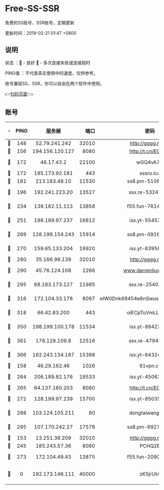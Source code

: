 # Free-SS-SSR

免费的SS账号、SSR账号，定期更新

更新时间：2019-02-21 01:47 +0800

## 说明

状态     ：🙂 - 良好 🙁 - 多次连接失败或连接超时

PING值   ：不代表真实使用中的速度，仅供参考。

账号兼容SS、SSR，你可以自由在两个软件中使用。

👉[扫码页面](https://liesauer.github.io/free-ss-ssr.github.io/)👈

## 账号

|-|PING|服务器|端口|密码|加密方式|区域|
|:----:|:----:|:-----:|-----:|:----:|:----:|:----:|
|🙂|148|52.79.241.242|32010|http://gggg.rocks|chacha20|KR|
|🙂|156|194.156.120.127|8080|http://t.cn/EGJIyrl|rc4-md5|RU|
|🙂|172|46.17.43.2|22100|wGQ4vA7D|aes-256-gcm|RU|
|🙂|172|185.173.92.181|443|sssru.icu|rc4-md5|RU|
|🙂|181|213.183.48.10|11530|ss8.pm-51089820|rc4-md5|RU|
|🙂|196|192.241.223.20|13527|ssx.re-53247060|aes-256-cfb|US|
|🙂|234|139.162.11.113|13858|f55.fun-76142283|aes-256-cfb|SG|
|🙂|251|198.199.97.237|16812|isx.yt-55453633|aes-256-cfb|US|
|🙂|269|128.199.154.243|15914|ss8.pm-09160539|aes-256-cfb|SG|
|🙂|270|159.65.133.204|16920|isx.yt-63958934|aes-256-cfb|SG|
|🙂|280|35.166.99.139|32010|http://gggg.rocks|chacha20|US|
|🙂|290|45.76.124.108|2266|www.darrenliuwei.com|aes-256-cfb|AU|
|🙂|295|68.183.173.127|11985|ssx.re-25401129|aes-256-cfb|US|
|🙂|316|172.104.33.178|8097|eIW0Dnk69454e6nSwuspv9DmS201tQ0D|aes-256-cfb|SG|
|🙂|318|66.42.83.200|443|oiECpTuVmLLxk4Ts|aes-256-cfb|US|
|🙂|350|198.199.100.178|11534|isx.yt-89427709|aes-256-cfb|US|
|🙂|361|178.128.109.8|12516|ssx.re-47949672|aes-256-cfb|SG|
|🙂|366|162.243.134.187|15398|isx.yt-64324153|aes-256-cfb|US|
|🙂|158|46.29.162.46|1026|91vpn.cf|rc4-md5|RU|
|🙂|264|206.189.82.176|19533|isx.yt-45063216|aes-256-cfb|SG|
|🙂|265|64.137.160.203|8080|http://t.cn/EGJIyrl|rc4-md5|CA|
|🙂|272|128.199.97.239|15700|isx.yt-85035186|aes-256-cfb|SG|
|🙂|288|103.124.105.211|80|dongtaiwang.com|aes-256-cfb|US|
|🙂|295|107.170.242.27|17578|ss8.pm-69276184|aes-256-cfb|US|
|🙁|153|13.251.38.209|32010|http://gggg.rocks|chacha20|SG|
|🙁|245|185.243.57.36|8080|PCHQ2E|rc4-md5|US|
|🙁|273|172.104.49.43|13875|f55.fun-20902073|aes-256-cfb|SG|
|🙁|0|192.173.146.111|40000|zK5jrUt4|chacha20-ietf-poly1305|US|
